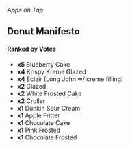 
*Apps on Tap* 
## Donut Manifesto

#### Ranked by Votes
- **x5** Blueberry Cake &nbsp;
- **x4** Krispy Kreme Glazed &nbsp;
- **x4** Eclair (Long John w/ creme filling) &nbsp;
- **x2** Glazed &nbsp; 
- **x2** White Frosted Cake &nbsp; 
- **x2** Cruller &nbsp; 
- **x1** Dunkin Sour Cream &nbsp; 
- **x1** Apple Fritter &nbsp; 
- **x1** Chocolate Cake &nbsp; 
- **x1** Pink Frosted &nbsp; 
- **x1** Chocolate Frosted &nbsp; 
